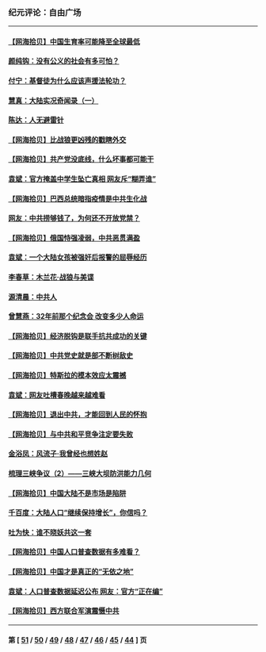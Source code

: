 ### 纪元评论：自由广场
---
#### [【网海拾贝】中国生育率可能降至全球最低](../../pages/nsc993/n12948793.md) 
#### [颜纯钩：没有公义的社会有多可怕？](../../pages/nsc993/n12947626.md) 
#### [付宁：基督徒为什么应该声援法轮功？](../../pages/nsc993/n12947233.md) 
#### [慧真：大陆实况奇闻录（一）](../../pages/nsc993/n12945811.md) 
#### [陈达：人无避雷针](../../pages/nsc993/n12947098.md) 
#### [【网海拾贝】比战狼更凶残的戳瞎外交](../../pages/nsc993/n12945717.md) 
#### [【网海拾贝】共产党没底线，什么坏事都可能干](../../pages/nsc993/n12942090.md) 
#### [袁斌：官方掩盖中学生坠亡真相 网友斥“糊弄谁”](../../pages/nsc993/n12942029.md) 
#### [【网海拾贝】巴西总统暗指疫情是中共生化战](../../pages/nsc993/n12938999.md) 
#### [网友：中共捞够钱了，为何还不开放党禁？](../../pages/nsc993/n12938952.md) 
#### [【网海拾贝】俄国恃强凌弱，中共恶贯满盈](../../pages/nsc993/n12936626.md) 
#### [袁斌：一个大陆女孩被强奸后报警的屈辱经历](../../pages/nsc993/n12936547.md) 
#### [李春草：木兰花·战狼与美谍](../../pages/nsc993/n12935995.md) 
#### [源清晨：中共人](../../pages/nsc993/n12935589.md) 
#### [曾慧燕：32年前那个纪念会 改变多少人命运](../../pages/nsc993/n12934233.md) 
#### [【网海拾贝】经济脱钩是联手抗共成功的关键](../../pages/nsc993/n12934176.md) 
#### [【网海拾贝】中共党史就是部不断树敌史](../../pages/nsc993/n12932844.md) 
#### [【网海拾贝】特斯拉的模本效应太震撼](../../pages/nsc993/n12925626.md) 
#### [袁斌：网友吐槽春晚越来越难看](../../pages/nsc993/n12750619.md) 
#### [【网海拾贝】退出中共，才能回到人民的怀抱](../../pages/nsc993/n12352634.md) 
#### [【网海拾贝】与中共和平竞争注定要失败](../../pages/nsc993/n12923326.md) 
#### [金浴凤：风流子‧我曾经也想姓赵](../../pages/nsc993/n12920911.md) 
#### [梳理三峡争议（2）——三峡大坝防洪能力几何](../../pages/nsc993/n12920173.md) 
#### [【网海拾贝】中国大陆不是市场是陷阱](../../pages/nsc993/n12920143.md) 
#### [千百度：大陆人口“继续保持增长”，你信吗？](../../pages/nsc993/n12918946.md) 
#### [吐为快：谁不晓妖共这一套](../../pages/nsc993/n12918941.md) 
#### [【网海拾贝】中国人口普查数据有多难看？](../../pages/nsc993/n12917822.md) 
#### [【网海拾贝】中国才是真正的“无依之地”](../../pages/nsc993/n12915845.md) 
#### [袁斌：人口普查数据延迟公布 网友：官方“正在编”](../../pages/nsc993/n12915748.md) 
#### [【网海拾贝】西方联合军演震慑中共](../../pages/nsc993/n12913466.md) 

---
#### 第 [ [51](./51.md) / [50](./50.md) / [49](./49.md) / [48](./48.md) / [47](./47.md) / [46](./46.md) / [45](./45.md) / [44](./44.md) ] 页
